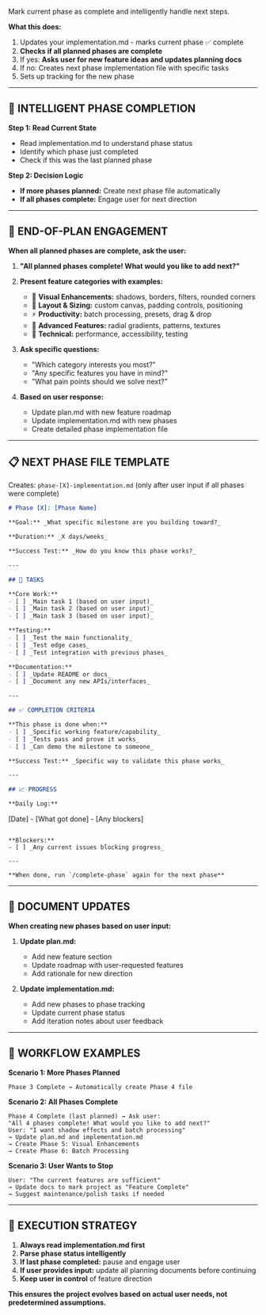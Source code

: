 Mark current phase as complete and intelligently handle next steps.

**What this does:**
1. Updates your implementation.md - marks current phase ✅ complete
2. **Checks if all planned phases are complete**
3. If yes: **Asks user for new feature ideas and updates planning docs**
4. If no: Creates next phase implementation file with specific tasks
5. Sets up tracking for the new phase

---

## 🎯 INTELLIGENT PHASE COMPLETION

**Step 1: Read Current State**
- Read implementation.md to understand phase status
- Identify which phase just completed
- Check if this was the last planned phase

**Step 2: Decision Logic**
- **If more phases planned:** Create next phase file automatically
- **If all phases complete:** Engage user for next direction

---

## 🤔 END-OF-PLAN ENGAGEMENT

**When all planned phases are complete, ask the user:**

1. **"All planned phases complete! What would you like to add next?"**

2. **Present feature categories with examples:**
   - 🎨 **Visual Enhancements:** shadows, borders, filters, rounded corners
   - 📐 **Layout & Sizing:** custom canvas, padding controls, positioning
   - ⚡ **Productivity:** batch processing, presets, drag & drop
   - 🎯 **Advanced Features:** radial gradients, patterns, textures
   - 🔧 **Technical:** performance, accessibility, testing

3. **Ask specific questions:**
   - "Which category interests you most?"
   - "Any specific features you have in mind?"
   - "What pain points should we solve next?"

4. **Based on user response:**
   - Update plan.md with new feature roadmap
   - Update implementation.md with new phases
   - Create detailed phase implementation file

---

## 📋 NEXT PHASE FILE TEMPLATE

Creates: `phase-[X]-implementation.md` (only after user input if all phases were complete)

```markdown
# Phase [X]: [Phase Name]

**Goal:** _What specific milestone are you building toward?_

**Duration:** _X days/weeks_

**Success Test:** _How do you know this phase works?_

---

## 🎯 TASKS

**Core Work:**
- [ ] _Main task 1 (based on user input)_
- [ ] _Main task 2 (based on user input)_ 
- [ ] _Main task 3 (based on user input)_

**Testing:**
- [ ] _Test the main functionality_
- [ ] _Test edge cases_
- [ ] _Test integration with previous phases_

**Documentation:**
- [ ] _Update README or docs_
- [ ] _Document any new APIs/interfaces_

---

## ✅ COMPLETION CRITERIA

**This phase is done when:**
- [ ] _Specific working feature/capability_
- [ ] _Tests pass and prove it works_
- [ ] _Can demo the milestone to someone_

**Success Test:** _Specific way to validate this phase works_

---

## 📈 PROGRESS

**Daily Log:**
```
[Date] - [What got done] - [Any blockers]
```

**Blockers:**
- [ ] _Any current issues blocking progress_

---

**When done, run `/complete-phase` again for the next phase**
```

---

## 🔄 DOCUMENT UPDATES

**When creating new phases based on user input:**

1. **Update plan.md:**
   - Add new feature section
   - Update roadmap with user-requested features
   - Add rationale for new direction

2. **Update implementation.md:**
   - Add new phases to phase tracking
   - Update current phase status
   - Add iteration notes about user feedback

---

## 🚀 WORKFLOW EXAMPLES

**Scenario 1: More Phases Planned**
```
Phase 3 Complete → Automatically create Phase 4 file
```

**Scenario 2: All Phases Complete**
```
Phase 4 Complete (last planned) → Ask user:
"All 4 phases complete! What would you like to add next?"
User: "I want shadow effects and batch processing"
→ Update plan.md and implementation.md
→ Create Phase 5: Visual Enhancements  
→ Create Phase 6: Batch Processing
```

**Scenario 3: User Wants to Stop**
```
User: "The current features are sufficient"
→ Update docs to mark project as "Feature Complete"
→ Suggest maintenance/polish tasks if needed
```

---

## 🎯 EXECUTION STRATEGY

1. **Always read implementation.md first**
2. **Parse phase status intelligently**
3. **If last phase completed:** pause and engage user
4. **If user provides input:** update all planning documents before continuing
5. **Keep user in control** of feature direction

**This ensures the project evolves based on actual user needs, not predetermined assumptions.**

